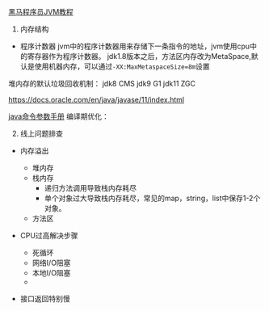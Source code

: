 [黑马程序员JVM教程](https://www.bilibili.com/video/BV1yE411Z7AP?spm_id_from=333.999.0.0)
1. 内存结构
- 程序计数器
jvm中的程序计数器用来存储下一条指令的地址，jvm使用cpu中的寄存器作为程序计数器。
jdk1.8版本之后，方法区内存改为MetaSpace,默认是使用机器内存，可以通过`-XX:MaxMetaspaceSize=8m`设置 

堆内存的默认垃圾回收机制：
jdk8 CMS 
jdk9 G1
jdk11 ZGC 

https://docs.oracle.com/en/java/javase/11/index.html


[java命令参数手册](https://docs.oracle.com/en/java/javase/11/tools/java.html#GUID-BE93ABDC-999C-4CB5-A88B-1994AAAC74D5)
编译期优化：



2. 线上问题排查
- 内存溢出
    - 堆内存
    - 栈内存
        - 递归方法调用导致栈内存耗尽
        - 单个对象过大导致栈内存耗尽，常见的map，string，list中保存1-2个对象。
    - 方法区
- CPU过高解决步骤

    - 死循环
    - 网络I/O阻塞
    - 本地I/O阻塞
    - 
- 接口返回特别慢



